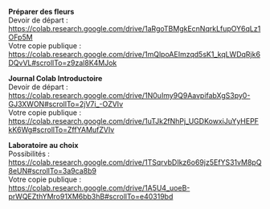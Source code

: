 **Préparer des fleurs**  
Devoir de départ : https://colab.research.google.com/drive/1aRgoTBMgkEcnNqrkLfupOY6qLz1OFp5M  
Votre copie publique :   https://colab.research.google.com/drive/1mQlpoAEImzqd5sK1_kqLWDqRjk6DQvVL#scrollTo=z9zal8K4MJok

**Journal Colab Introductoire**  
Devoir de départ : https://colab.research.google.com/drive/1N0uImy9Q9AavpifabXgS3py0-GJ3XWON#scrollTo=2jV7i_-OZVIv  
Votre copie publique :   https://colab.research.google.com/drive/1uTJk2fNhPj_UGDKowxiJuYyHEPFkK6Wg#scrollTo=ZffYAMufZVIv

**Laboratoire au choix**  
Possibilités : https://colab.research.google.com/drive/1TSqrvbDIkz6o69jz5EfYS31vM8pQ8eUN#scrollTo=3a9ca8b9  
Votre copie publique :  https://colab.research.google.com/drive/1A5U4_uoeB-prWQEZthYMro91XM6bb3hB#scrollTo=e40319bd 
